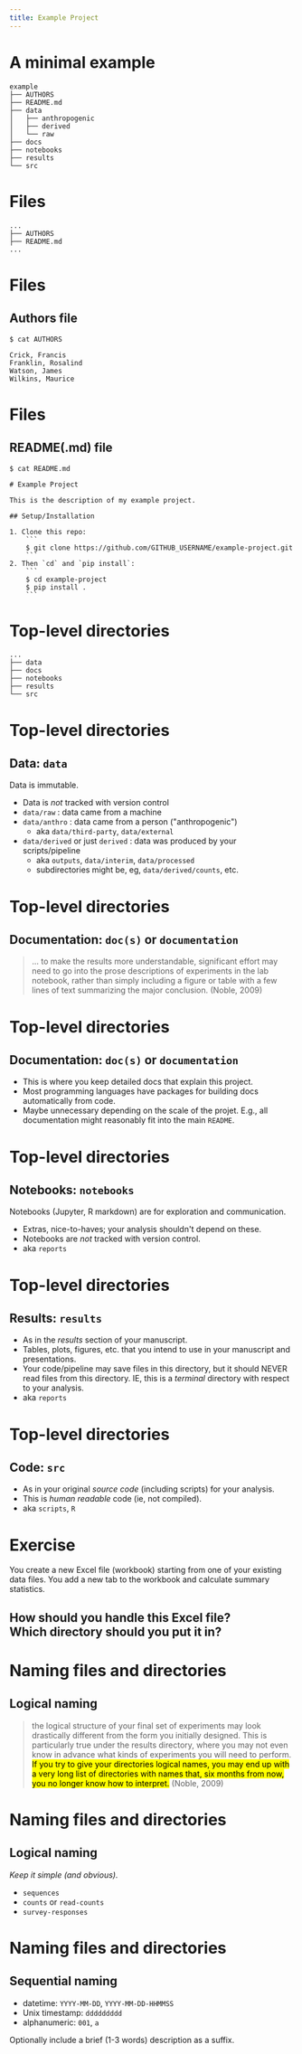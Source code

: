 ```yaml
---
title: Example Project
---
```



# A minimal example

```
example
├── AUTHORS
├── README.md
├── data
│   ├── anthropogenic
│   ├── derived
│   └── raw
├── docs
├── notebooks
├── results
└── src
```

# Files

```
...
├── AUTHORS
├── README.md
...
```

# Files
## Authors file

```
$ cat AUTHORS
```

```text
Crick, Francis
Franklin, Rosalind
Watson, James
Wilkins, Maurice
```

# Files
## README(.md) file

```
$ cat README.md
```

```text
# Example Project

This is the description of my example project.

## Setup/Installation

1. Clone this repo:
    ```
    $ git clone https://github.com/GITHUB_USERNAME/example-project.git
    ```
2. Then `cd` and `pip install`:
    ```
    $ cd example-project
    $ pip install .
    ```
```

# Top-level directories

```
...
├── data
├── docs
├── notebooks
├── results
└── src
```

# Top-level directories
## Data: `data`

Data is immutable.

- Data is *not* tracked with version control
- `data/raw` : data came from a machine
- `data/anthro` : data came from a person ("anthropogenic")
    - aka `data/third-party`, `data/external`
- `data/derived` or just `derived` : data was produced by your scripts/pipeline
    - aka `outputs`, `data/interim`, `data/processed`
    - subdirectories might be, eg, `data/derived/counts`, etc.

# Top-level directories
## Documentation: `doc(s)` or `documentation`

> ... to make the results more understandable, significant effort may need to
> go into the prose descriptions of experiments in the lab notebook, rather
> than simply including a figure or table with a few lines of text summarizing
> the major conclusion. (Noble, 2009)

# Top-level directories
## Documentation: `doc(s)` or `documentation`

- This is where you keep detailed docs that explain this project.
- Most programming languages have packages for building docs automatically from
  code.
- Maybe unnecessary depending on the scale of the projet. E.g., all
  documentation might reasonably fit into the main `README`.

# Top-level directories
## Notebooks: `notebooks`

Notebooks (Jupyter, R markdown) are for exploration and communication.

- Extras, nice-to-haves; your analysis shouldn't depend on these.
- Notebooks are *not* tracked with version control.
- aka `reports`

<!-- [TODO] Does it make sense to think of this as a 'lab notebook'? -->

# Top-level directories
## Results: `results`

- As in the *results* section of your manuscript.
- Tables, plots, figures, etc. that you intend to use in your manuscript and
  presentations.
- Your code/pipeline may save files in this directory, but it should NEVER read
  files from this directory. IE, this is a *terminal* directory with respect to
  your analysis.
- aka `reports`

# Top-level directories
## Code: `src`

- As in your original *source code* (including scripts) for your analysis.
- This is *human readable* code (ie, not compiled).
- aka `scripts`, `R`

# Exercise

You create a new Excel file (workbook) starting from one of your existing data files. You add a new tab to the workbook and calculate summary statistics.

<!-- Same slide: use H2 to emphasize the question. -->

## How should you handle this Excel file?<br/>Which directory should you put it in?


# Naming files and directories
## Logical naming

> the logical structure of your final set of experiments may look drastically
> different from the form you initially designed. This is particularly true
> under the results directory, where you may not even know in advance what
> kinds of experiments you will need to perform. <mark>If you try to give your
> directories logical names, you may end up with a very long list of
> directories with names that, six months from now, you no longer know how to
> interpret.</mark> (Noble, 2009)

# Naming files and directories
## Logical naming

*Keep it simple (and obvious).*

- `sequences`
- `counts` or `read-counts`
- `survey-responses`

# Naming files and directories
## Sequential naming

- datetime: `YYYY-MM-DD`, `YYYY-MM-DD-HHMMSS`
- Unix timestamp: `ddddddddd`
- alphanumeric: `001`, `a`

Optionally include a brief (1-3 words) description as a suffix.


<!-- END -->
